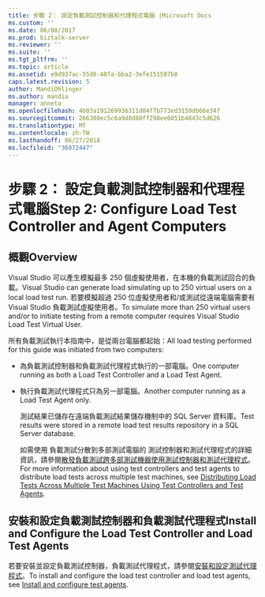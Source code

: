 ```yaml
---
title: 步驟 2： 設定負載測試控制器和代理程式電腦 |Microsoft Docs
ms.custom: ''
ms.date: 06/08/2017
ms.prod: biztalk-server
ms.reviewer: ''
ms.suite: ''
ms.tgt_pltfrm: ''
ms.topic: article
ms.assetid: e9d937ac-55d8-48fa-bba2-3efe151587b8
caps.latest.revision: 5
author: MandiOhlinger
ms.author: mandia
manager: anneta
ms.openlocfilehash: 4b03a191269936311d04f7b773ed3159db66e34f
ms.sourcegitcommit: 266308ec5c6a9d8d80ff298ee6051b4843c5d626
ms.translationtype: MT
ms.contentlocale: zh-TW
ms.lasthandoff: 06/27/2018
ms.locfileid: "36972447"
---
```

# <a name="step-2-configure-load-test-controller-and-agent-computers"></a><span data-ttu-id="daa9d-102">步驟 2： 設定負載測試控制器和代理程式電腦</span><span class="sxs-lookup"><span data-stu-id="daa9d-102">Step 2: Configure Load Test Controller and Agent Computers</span></span>

## <a name="overview"></a><span data-ttu-id="daa9d-103">概觀</span><span class="sxs-lookup"><span data-stu-id="daa9d-103">Overview</span></span>
<span data-ttu-id="daa9d-104">Visual Studio 可以產生模擬最多 250 個虛擬使用者，在本機的負載測試回合的負載。</span><span class="sxs-lookup"><span data-stu-id="daa9d-104">Visual Studio can generate load simulating up to 250 virtual users on a local load test run.</span></span> <span data-ttu-id="daa9d-105">若要模擬超過 250 位虛擬使用者和/或測試從遠端電腦需要有 Visual Studio 負載測試虛擬使用者。</span><span class="sxs-lookup"><span data-stu-id="daa9d-105">To simulate more than 250 virtual users and/or to initiate testing from a remote computer requires Visual Studio Load Test Virtual User.</span></span>  
  
 <span data-ttu-id="daa9d-106">所有負載測試執行本指南中，是從兩台電腦都起始：</span><span class="sxs-lookup"><span data-stu-id="daa9d-106">All load testing performed for this guide was initiated from two computers:</span></span>  
  
- <span data-ttu-id="daa9d-107">為負載測試控制器和負載測試代理程式執行的一部電腦。</span><span class="sxs-lookup"><span data-stu-id="daa9d-107">One computer running as both a Load Test Controller and a Load Test Agent.</span></span>  
  
- <span data-ttu-id="daa9d-108">執行負載測試代理程式只為另一部電腦。</span><span class="sxs-lookup"><span data-stu-id="daa9d-108">Another computer running as a Load Test Agent only.</span></span>  
  
  <span data-ttu-id="daa9d-109">測試結果已儲存在遠端負載測試結果儲存機制中的 SQL Server 資料庫。</span><span class="sxs-lookup"><span data-stu-id="daa9d-109">Test results were stored in a remote load test results repository in a SQL Server database.</span></span>  
  
  <span data-ttu-id="daa9d-110">如需使用 負載測試分散到多部測試電腦的 測試控制器和測試代理程式的詳細資訊，請參閱[散發負載測試跨多部測試機器使用測試控制器和測試代理程式](https://msdn.microsoft.com/library/dd728093.aspx)。</span><span class="sxs-lookup"><span data-stu-id="daa9d-110">For more information about using test controllers and test agents to distribute load tests across multiple test machines, see [Distributing Load Tests Across Multiple Test Machines Using Test Controllers and Test Agents](https://msdn.microsoft.com/library/dd728093.aspx).</span></span>  
  
## <a name="install-and-configure-the-load-test-controller-and-load-test-agents"></a><span data-ttu-id="daa9d-111">安裝和設定負載測試控制器和負載測試代理程式</span><span class="sxs-lookup"><span data-stu-id="daa9d-111">Install and Configure the Load Test Controller and Load Test Agents</span></span>  
 <span data-ttu-id="daa9d-112">若要安裝並設定負載測試控制器，負載測試代理程式，請參閱[安裝和設定測試代理程式](https://docs.microsoft.com/visualstudio/test/lab-management/install-configure-test-agents)。</span><span class="sxs-lookup"><span data-stu-id="daa9d-112">To install and configure the load test controller and load test agents, see [Install and configure test agents](https://docs.microsoft.com/visualstudio/test/lab-management/install-configure-test-agents).</span></span>
